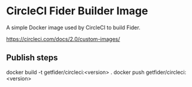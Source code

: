 # CircleCI Fider Builder Image

A simple Docker image used by CircleCI to build Fider.

https://circleci.com/docs/2.0/custom-images/

## Publish steps

docker build -t getfider/circleci:&lt;version&gt; .
docker push getfider/circleci:&lt;version&gt;